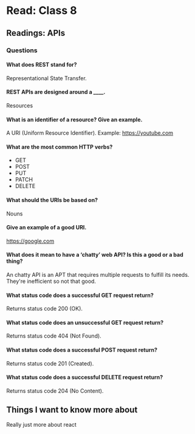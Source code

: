 
# Read: Class 8

## Readings: APIs

### Questions
#### What does REST stand for?
Representational State Transfer.
#### REST APIs are designed around a ____.
Resources
#### What is an identifier of a resource? Give an example.
A URI (Uniform Resource Identifier). Example: https://youtube.com
#### What are the most common HTTP verbs?
* GET
* POST
* PUT
* PATCH
* DELETE
#### What should the URIs be based on?
Nouns 

#### Give an example of a good URI.
https://google.com
#### What does it mean to have a ‘chatty’ web API? Is this a good or a bad thing?
An chatty API is an APT that requires multiple requests to fulfill its needs. They're inefficient so not that good.
#### What status code does a successful GET request return?
Returns status code 200 (OK).
#### What status code does an unsuccessful GET request return?
Returns status code 404 (Not Found).
#### What status code does a successful POST request return?
Returns status code 201 (Created).
#### What status code does a successful DELETE request return?
Returns status code 204 (No Content).

## Things I want to know more about
Really just more about react

